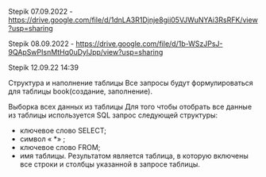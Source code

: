 Stepik 07.09.2022 -  https://drive.google.com/file/d/1dnLA3R1Djnje8gii05VJWuNYAi3RsRFK/view?usp=sharing

Stepik 08.09.2022 - https://drive.google.com/file/d/1b-WSzJPsJ-9QApSwPIsnMtHq0uDylJpp/view?usp=sharing

Stepik 12.09.22 14:39

Структура и наполнение таблицы
Все запросы будут формулироваться для таблицы book(создание, заполнение).

Выборка всех данных из таблицы
Для того чтобы отобрать все данные из таблицы используется SQL запрос следующей структуры: 
* ключевое слово SELECT; 
* символ « *» ; 
* ключевое слово FROM; 
* имя таблицы.
Результатом является таблица, в которую включены все строки и столбцы указанной в запросе таблицы.

